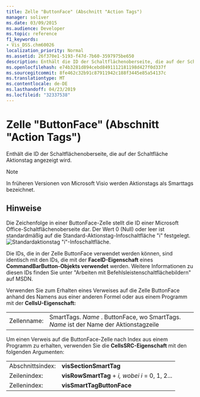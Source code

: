 ```yaml
---
title: Zelle "ButtonFace" (Abschnitt "Action Tags")
manager: soliver
ms.date: 03/09/2015
ms.audience: Developer
ms.topic: reference
f1_keywords:
- Vis_DSS.chm60026
localization_priority: Normal
ms.assetid: 26f370e1-5193-f47d-7b60-3597975be650
description: Enthält die ID der Schaltflächenoberseite, die auf der Schaltfläche Aktionstag angezeigt wird.
ms.openlocfilehash: e74b3281d894cebd8491112181198d427f0d337f
ms.sourcegitcommit: 8fe462c32b91c87911942c188f3445e85a54137c
ms.translationtype: MT
ms.contentlocale: de-DE
ms.lasthandoff: 04/23/2019
ms.locfileid: "32337538"
---
```

# <a name="buttonface-cell-action-tags-section"></a>Zelle "ButtonFace" (Abschnitt "Action Tags")

Enthält die ID der Schaltflächenoberseite, die auf der Schaltfläche Aktionstag angezeigt wird. 
  
> [!NOTE]
> In früheren Versionen von Microsoft Visio werden Aktionstags als Smarttags bezeichnet. 
  
## <a name="remarks"></a>Hinweise

Die Zeichenfolge in einer ButtonFace-Zelle stellt die ID einer Microsoft Office-Schaltflächenoberseite dar. Der Wert 0 (Null) oder leer ist standardmäßig auf die Standard-Aktionstag-Infoschaltfläche "i" festgelegt. ![Standardaktionstag "i"-Infoschaltfläche](media/InfoPS_ZA10180114.gif).
  
Die IDs, die in der Zelle ButtonFace verwendet werden können, sind identisch mit den IDs, die mit der **FaceID-Eigenschaft** eines **CommandBarButton-Objekts verwendet** werden. Weitere Informationen zu diesen IDs finden Sie unter "Arbeiten mit Befehlsleistenschaltflächebildern" auf MSDN. 
  
Verwenden Sie zum Erhalten eines Verweises auf die Zelle ButtonFace anhand des Namens aus einer anderen Formel oder aus einem Programm mit der **CellsU-Eigenschaft:** 
  
|||
|:-----|:-----|
| Zellenname:  <br/> | SmartTags.  *Name*  . ButtonFace, wo SmartTags. *Name*  ist der Name der Aktionstagzeile  <br/> |
   
Um einen Verweis auf die ButtonFace-Zelle nach Index aus einem Programm zu erhalten, verwenden Sie die **CellsSRC-Eigenschaft** mit den folgenden Argumenten: 
  
|||
|:-----|:-----|
| Abschnittsindex:  <br/> |**visSectionSmartTag** <br/> |
| Zeilenindex:  <br/> |**visRowSmartTag**  +   *i,* *wobei i* = 0, 1, 2...  <br/> |
| Zellenindex:  <br/> |**visSmartTagButtonFace** <br/> |
   

